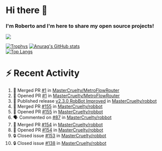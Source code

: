 # Hi there 👋
### I'm Roberto and I'm here to share my open source projects!

<img src="https://komarev.com/ghpvc/?username=mastercruelty&label=Profile views&color=0e75b6"><br>

[![Trophys](https://github-profile-trophy.vercel.app/?username=mastercruelty)](https://github.com/ryo-ma/github-profile-trophy)
[![Anurag's GitHub stats](https://github-readme-stats.vercel.app/api?username=mastercruelty&show_icons=true&theme=tokyonight)](https://github.com/anuraghazra/github-readme-stats)<br>
[![Top Langs](https://github-readme-stats.vercel.app/api/top-langs/?username=mastercruelty&langs_count=10&hide=jupyter%20notebook&exclude_repo=Alarm-project&layout=compact&theme=tokyonight)](https://github.com/anuraghazra/github-readme-stats)

# :zap: Recent Activity
<!--START_SECTION:activity-->
1. 🎉 Merged PR [#1](https://github.com/MasterCruelty/MetroFlowRouter/pull/1) in [MasterCruelty/MetroFlowRouter](https://github.com/MasterCruelty/MetroFlowRouter)
2. 💪 Opened PR [#1](https://github.com/MasterCruelty/MetroFlowRouter/pull/1) in [MasterCruelty/MetroFlowRouter](https://github.com/MasterCruelty/MetroFlowRouter)
3. 🚀 Published release [v2.3.0 RobBot Improved](https://github.com/MasterCruelty/robbot/releases/tag/v2.3.0) in [MasterCruelty/robbot](https://github.com/MasterCruelty/robbot)
4. 🎉 Merged PR [#155](https://github.com/MasterCruelty/robbot/pull/155) in [MasterCruelty/robbot](https://github.com/MasterCruelty/robbot)
5. 💪 Opened PR [#155](https://github.com/MasterCruelty/robbot/pull/155) in [MasterCruelty/robbot](https://github.com/MasterCruelty/robbot)
6. 🗣 Commented on [#87](https://github.com/MasterCruelty/robbot/issues/87#issuecomment-1817847990) in [MasterCruelty/robbot](https://github.com/MasterCruelty/robbot)
7. 🎉 Merged PR [#154](https://github.com/MasterCruelty/robbot/pull/154) in [MasterCruelty/robbot](https://github.com/MasterCruelty/robbot)
8. 💪 Opened PR [#154](https://github.com/MasterCruelty/robbot/pull/154) in [MasterCruelty/robbot](https://github.com/MasterCruelty/robbot)
9. 🔒 Closed issue [#153](https://github.com/MasterCruelty/robbot/issues/153) in [MasterCruelty/robbot](https://github.com/MasterCruelty/robbot)
10. 🔒 Closed issue [#138](https://github.com/MasterCruelty/robbot/issues/138) in [MasterCruelty/robbot](https://github.com/MasterCruelty/robbot)
<!--END_SECTION:activity-->
